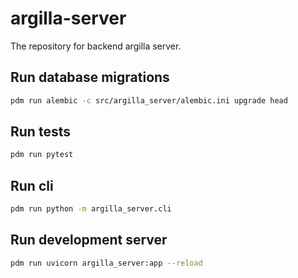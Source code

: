 # argilla-server

The repository for backend argilla server.

## Run database migrations

```sh
pdm run alembic -c src/argilla_server/alembic.ini upgrade head
```

## Run tests

```sh
pdm run pytest
```

## Run cli

```sh
pdm run python -m argilla_server.cli
```

## Run development server

```sh
pdm run uvicorn argilla_server:app --reload
```

